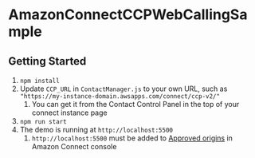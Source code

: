 # AmazonConnectCCPWebCallingSample

## Getting Started

1. `npm install`
2. Update `CCP_URL` in `ContactManager.js` to your own URL, such as `"https://my-instance-domain.awsapps.com/connect/ccp-v2/"`
   1. You can get it from the Contact Control Panel in the top of your connect instance page
3. `npm run start`
4. The demo is running at `http://localhost:5500`
   1. `http://localhost:5500` must be added to [Approved origins](https://docs.aws.amazon.com/connect/latest/adminguide/app-integration.html) in Amazon Connect console
